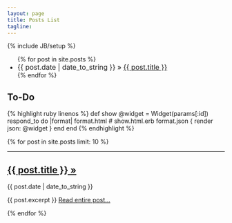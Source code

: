 ```yaml
---
layout: page
title: Posts List
tagline: 
---
```

{% include JB/setup %}
     
<ul class="posts">
  {% for post in site.posts %}
    <li style="font-size:16px;"><span>{{ post.date | date_to_string }}</span> &raquo; <a href="{{ BASE_PATH }}{{ post.url }}">{{ post.title }}</a></li>
  {% endfor %}
</ul>

## To-Do

{% highlight ruby linenos %}
def show
  @widget = Widget(params[:id])
  respond_to do |format|
    format.html # show.html.erb
    format.json { render json: @widget }
  end
end
{% endhighlight %}


{% for post in site.posts limit: 10 %}
  <hr />
  <div><a href="{{ post.url }}"><h2>{{ post.title }}&nbsp;&raquo;</h2></a></div>
  <div>
      <span class="small text-muted">{{ post.date | date_to_string }}</span></div>
  <div>
    <p>
      {{ post.excerpt }} <a href="{{ post.url }}" class="lead">Read&nbsp;entire&nbsp;post...</a>
    </p>
  </div>
{% endfor %}